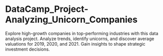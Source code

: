 # DataCamp_Project-Analyzing_Unicorn_Companies
Explore high-growth companies in top-performing industries with this data analysis project. Analyze trends, identify unicorns, and discover average valuations for 2019, 2020, and 2021. Gain insights to shape strategic investment decisions.
